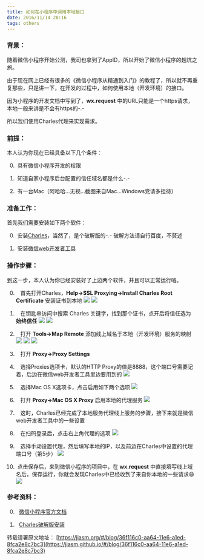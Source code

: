 ```yaml
---
title: 如何在小程序中调用本地接口
date: 2016/11/14 20:16
tags: others
---
```


### 背景：

随着微信小程序开始公测，我司也拿到了AppID，所以开始了微信小程序的趟坑之旅。

由于现在网上已经有很多的《微信小程序从精通到入门》的教程了，所以就不再重复那些，只是讲一下，在开发的过程中，如何使用本地（开发环境）的接口。

因为小程序的开发文档中写到了，**wx.request** 中的URL只能是一个https请求，本地一般来讲是不会有https的-.-

所以我们使用Charles代理来实现需求。

### 前提：

本人认为你现在已经具备以下几个条件：

0.  具有微信小程序开发的权限

1.  知道自家小程序后台配置的信任域名都是什么-.-

2.  有一台Mac（阿哈哈...无视...截图来自Mac...Windows党请多担待）

### 准备工作：

首先我们需要安装如下两个软件：

0.  安装[Charles](https://www.baidu.com/s?wd=charles%E7%A0%B4%E8%A7%A3%E7%89%88)，当然了，是个破解版的-.- 破解方法请自行百度，不赘述

1.  安装[微信web开发者工具](https://mp.weixin.qq.com/wiki/10/e5f772f4521da17fa0d7304f68b97d7e.html#.E4.B8.8B.E8.BD.BD.E5.9C.B0.E5.9D.80)

### 操作步骤：

到这一步，本人认为你已经安装好了上边两个软件，并且可以正常运行咯。

0.    首先打开Charles，**Help->SSL Proxying->Install Charles Root Certificate** 安装证书到本地
![](/images/how-to-use-local-request-on-wx/screen-shot-1.png)
![](/images/how-to-use-local-request-on-wx/screen-shot-2.png)

1.    在钥匙串访问中搜索 Charles 关键字，找到那个证书，点开后将信任选为 **始终信任**
![](/images/how-to-use-local-request-on-wx/screen-shot-3.png)
![](/images/how-to-use-local-request-on-wx/screen-shot-4.png)

2.    打开 **Tools->Map Remote** 添加线上域名于本地（开发环境）服务的映射
![](/images/how-to-use-local-request-on-wx/screen-shot-5.png)
![](/images/how-to-use-local-request-on-wx/screen-shot-6.png)
![](/images/how-to-use-local-request-on-wx/screen-shot-7.png)

3.    打开 **Proxy->Proxy Settings**

4.    选择Proxies选项卡，默认的HTTP Proxy的值是8888，这个端口号需要记着，后边在微信web开发者工具里边要用到的
![](/images/how-to-use-local-request-on-wx/screen-shot-8.png)

5.    选择Mac OS X选项卡，点击启用如下两个选项
![](/images/how-to-use-local-request-on-wx/screen-shot-9.png)

6.    打开 **Proxy->Mac OS X Proxy** 启用本地的代理服务
![](/images/how-to-use-local-request-on-wx/screen-shot-10.png)

7.    这时，Charles已经完成了本地服务代理线上服务的步骤，接下来就是微信web开发者工具中的一些设置

8.    在扫码登录后，点击右上角代理的选项
![](/images/how-to-use-local-request-on-wx/screen-shot-11.png)

9.    选择手动设置代理，然后填写本地的IP，以及前边在Charles中设置的代理端口号（第5步）
![](/images/how-to-use-local-request-on-wx/screen-shot-12.png)

10.  点击保存后，来到微信小程序的项目中，在 **wx.request** 中直接填写线上域名后，保存运行，你就会发现Charles中已经收到了来自你本地的一些请求😄
![](/images/how-to-use-local-request-on-wx/screen-shot-13.png)

### 参考资料：

0.   [微信小程序官方文档](https://mp.weixin.qq.com/debug/wxadoc/dev/?t=20161107)

1.   [Charles破解版安装](http://www.waitsun.com/charles-3-11-2.html)

转载请署原文地址： [https://jiasm.org/#/blog/36f116c0-aa64-11e6-a1ed-8fca2e8c7bc3](https://jiasm.github.io/#/blog/36f116c0-aa64-11e6-a1ed-8fca2e8c7bc3)
